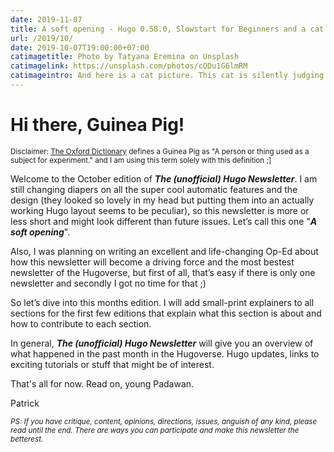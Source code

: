 ```yaml
---
date: 2019-11-07
title: A soft opening - Hugo 0.58.0, Slowstart for Beginners and a cat silently judging you 🐱
url: /2019/10/
date: 2019-10-07T19:00:00+07:00
catimagetitle: Photo by Tatyana Eremina on Unsplash
catimagelink: https://unsplash.com/photos/cQDu1G6lmRM
catimageintro: And here is a cat picture. This cat is silently judging you.
---
```


# Hi there, Guinea Pig!

<small>Disclaimer: [The Oxford Dictionary](https://www.lexico.com/en/definition/guinea_pig) defines a Guinea Pig as "A person or thing used as a subject for experiment." and I am using this term solely with this definition ;]</small>

Welcome to the October edition of **_The (unofficial) Hugo Newsletter_**. I am still changing diapers on all the super cool automatic features and the design (they looked so lovely in my head but putting them into an actually working Hugo layout seems to be peculiar), so this newsletter is more or less short and might look different than future issues. Let’s call this one "**_A soft opening_**".

Also, I was planning on writing an excellent and life-changing Op-Ed about how this newsletter will become a driving force and the most bestest newsletter of the Hugoverse, but first of all, that’s easy if there is only one newsletter and secondly I got no time for that ;)

So let’s dive into this months edition. I will add small-print explainers to all sections for the first few editions that explain what this section is about and how to contribute to each section.

In general, **_The (unofficial) Hugo Newsletter_** will give you an overview of what happened in the past month in the Hugoverse. Hugo updates, links to exciting tutorials or stuff that might be of interest.

That's all for now. Read on, young Padawan. 

Patrick

<small>_PS: If you have critique, content, opinions, directions, issues, anguish of any kind, please read until the end. There are ways you can participate and make this newsletter the betterest._</small>
